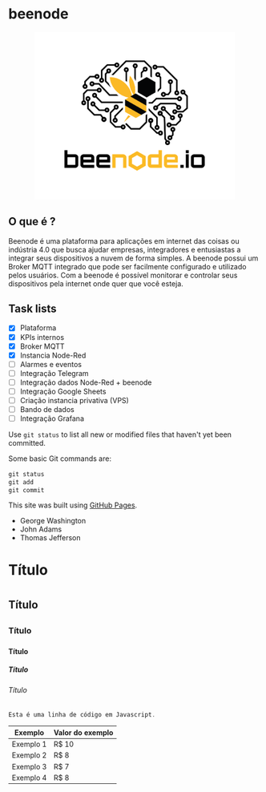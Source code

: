 # beenode
<div align="center">
<img src="https://github.com/beenodeio/beenode/blob/main/Imagens/Logo-beenode.io-1.png" width="400px" />
</div>

## O que é ?

Beenode é uma plataforma para aplicações em internet das coisas ou indústria 4.0 que busca ajudar empresas, integradores e entusiastas a integrar seus dispositivos a nuvem de forma simples.
A beenode possui um Broker MQTT integrado que pode ser facilmente configurado e utilizado pelos usuários.
Com a beenode é possível monitorar e controlar seus dispositivos pela internet onde quer que você esteja.

## Task lists

- [x] Plataforma
- [x] KPIs internos
- [x] Broker MQTT
- [x] Instancia Node-Red
- [ ] Alarmes e eventos
- [ ] Integração Telegram
- [ ] Integração dados Node-Red + beenode
- [ ] Integração Google Sheets
- [ ] Criação instancia privativa (VPS)
- [ ] Bando de dados
- [ ] Integração Grafana

Use `git status` to list all new or modified files that haven't yet been committed.

Some basic Git commands are:
```
git status
git add
git commit
```

This site was built using [GitHub Pages](https://pages.github.com/).

- George Washington
- John Adams
- Thomas Jefferson

# Título <h1>
## Título <h2>
### Título <h3>
#### Título <h4>
##### Título <h5>
###### Título <h6>

~~~javascript
Esta é uma linha de código em Javascript.
~~~

  Exemplo   | Valor do exemplo
--------- | ------
Exemplo 1 | R$ 10
Exemplo 2 | R$ 8
Exemplo 3 | R$ 7
Exemplo 4 | R$ 8
